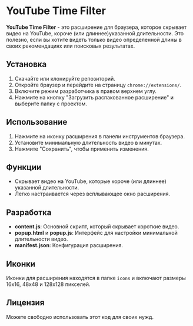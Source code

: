 # YouTube Time Filter

**YouTube Time Filter** - это расширение для браузера, которое скрывает видео на YouTube, короче (или длиннее)указанной длительности. Это полезно, если вы хотите видеть только видео определенной длины в своих рекомендациях или поисковых результатах.

## Установка

1. Скачайте или клонируйте репозиторий.
2. Откройте браузер и перейдите на страницу `chrome://extensions/`.
3. Включите режим разработчика в правом верхнем углу.
4. Нажмите на кнопку "Загрузить распакованное расширение" и выберите папку с проектом.

## Использование

1. Нажмите на иконку расширения в панели инструментов браузера.
2. Установите минимальную длительность видео в минутах.
3. Нажмите "Сохранить", чтобы применить изменения.

## Функции

- Скрывает видео на YouTube, которые короче (или длиннее) указанной длительности.
- Легко настраивается через всплывающее окно расширения.

## Разработка

- **content.js**: Основной скрипт, который скрывает короткие видео.
- **popup.html** и **popup.js**: Интерфейс для настройки минимальной длительности видео.
- **manifest.json**: Конфигурация расширения.

## Иконки

Иконки для расширения находятся в папке `icons` и включают размеры 16x16, 48x48 и 128x128 пикселей.

## Лицензия

Можете свободно использовать этот код для своих нужд.